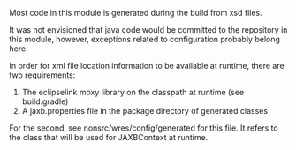 Most code in this module is generated during the build from xsd files.

It was not envisioned that java code would be committed to the repository in
this module, however, exceptions related to configuration probably belong here.

In order for xml file location information to be available at runtime, there are
two requirements:

1. The eclipselink moxy library on the classpath at runtime (see build.gradle)
2. A jaxb.properties file in the package directory of generated classes

For the second, see nonsrc/wres/config/generated for this file. It refers to the
class that will be used for JAXBContext at runtime.